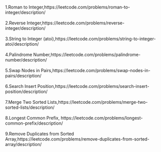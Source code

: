 <br>
1.Roman to Integer,https://leetcode.com/problems/roman-to-integer/description/ 
</br>

<br>
2.Reverse Integer,https://leetcode.com/problems/reverse-integer/description/
</br>

<br>
3.String to Integer (atoi),https://leetcode.com/problems/string-to-integer-atoi/description/
</br>

<br>
4.Palindrome Number,https://leetcode.com/problems/palindrome-number/description/
</br>

<br>
5.Swap Nodes in Pairs,https://leetcode.com/problems/swap-nodes-in-pairs/description/
</br>

<br>
6.Search Insert Position,https://leetcode.com/problems/search-insert-position/description/
</br>

<br>
7.Merge Two Sorted Lists,https://leetcode.com/problems/merge-two-sorted-lists/description/
</br>

<br>
8.Longest Common Prefix, https://leetcode.com/problems/longest-common-prefix/description/
</br>

<br>
9.Remove Duplicates from Sorted Array,https://leetcode.com/problems/remove-duplicates-from-sorted-array/description/
</br>
